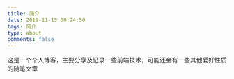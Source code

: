```yaml
---
title: 简介
date: 2019-11-15 00:24:50
tags: 简介
type: about
comments: false
---
```


这是一个个人博客，主要分享及记录一些前端技术，可能还会有一些其他爱好性质的随笔文章
